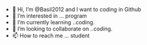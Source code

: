 - 👋 Hi, I’m @Basil2012 and I want to coding in Github
- 👀 I’m interested in ... program
- 🌱 I’m currently learning ..coding.
- 💞️ I’m looking to collaborate on ..coding.
- 📫 How to reach me ...
student
<!---
Basil2012/Basil2012 is a ✨ special ✨ repository because its `README.md` (this file) appears on your GitHub profile.
You can click the Preview link to take a look at your changes.
--->
